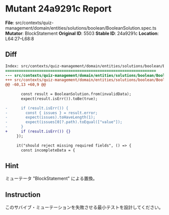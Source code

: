 # Mutant 24a9291c Report

**File**: src/contexts/quiz-management/domain/entities/solutions/boolean/BooleanSolution.spec.ts
**Mutator**: BlockStatement
**Original ID**: 5503
**Stable ID**: 24a9291c
**Location**: L64:27–L68:8

## Diff

```diff
Index: src/contexts/quiz-management/domain/entities/solutions/boolean/BooleanSolution.spec.ts
===================================================================
--- src/contexts/quiz-management/domain/entities/solutions/boolean/BooleanSolution.spec.ts	original
+++ src/contexts/quiz-management/domain/entities/solutions/boolean/BooleanSolution.spec.ts	mutated #5503
@@ -60,13 +60,9 @@
 
       const result = BooleanSolution.from(invalidData);
       expect(result.isErr()).toBe(true);
 
-      if (result.isErr()) {
-        const { issues } = result.error;
-        expect(issues).toHaveLength(1);
-        expect(issues[0]?.path).toEqual(["value"]);
-      }
+      if (result.isErr()) {}
     });
 
     it("should reject missing required fields", () => {
       const incompleteData = {
```

## Hint

ミューテータ "BlockStatement" による置換。

## Instruction

このサバイブ・ミューテーションを失敗させる最小テストを設計してください。
